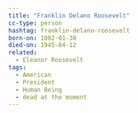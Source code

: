 ```yaml
---
title: "Franklin Delano Roosevelt"
cc-type: person
hashtag: franklin-delano-roosevelt
born-on: 1882-01-30
died-on: 1945-04-12
related:
  - Eleanor Roosevelt
tags:
  - American
  - President
  - Human Being
  - dead at the moment
---
```

